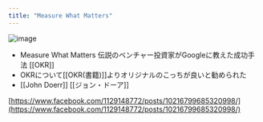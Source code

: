 ```yaml
---
title: "Measure What Matters"
---
```


![image](https://gyazo.com/73470d1d58b56d8402c860978e5b5f1e/thumb/1000)
- Measure What Matters 伝説のベンチャー投資家がGoogleに教えた成功手法 [[OKR]]
- OKRについて[[OKR(書籍)]]よりオリジナルのこっちが良いと勧められた
- [[John Doerr]] [[ジョン・ドーア]]

[https://www.facebook.com/1129148772/posts/10216799685320998/](https://www.facebook.com/1129148772/posts/10216799685320998/)
